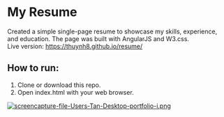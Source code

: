 # My Resume  
Created a simple single-page resume to showcase my skills, experience, and education. The page was built with AngularJS and W3.css.  
Live version: https://thuynh8.github.io/resume/  
## How to run:  
1. Clone or download this repo.  
2. Open index.html with your web browser.  
  
[![screencapture-file-Users-Tan-Desktop-portfolio-i.png](https://s25.postimg.org/mackzjnof/screencapture_file_Users_Tan_Desktop_portfolio_i.png)](https://postimg.org/image/ncmri36hn/)
